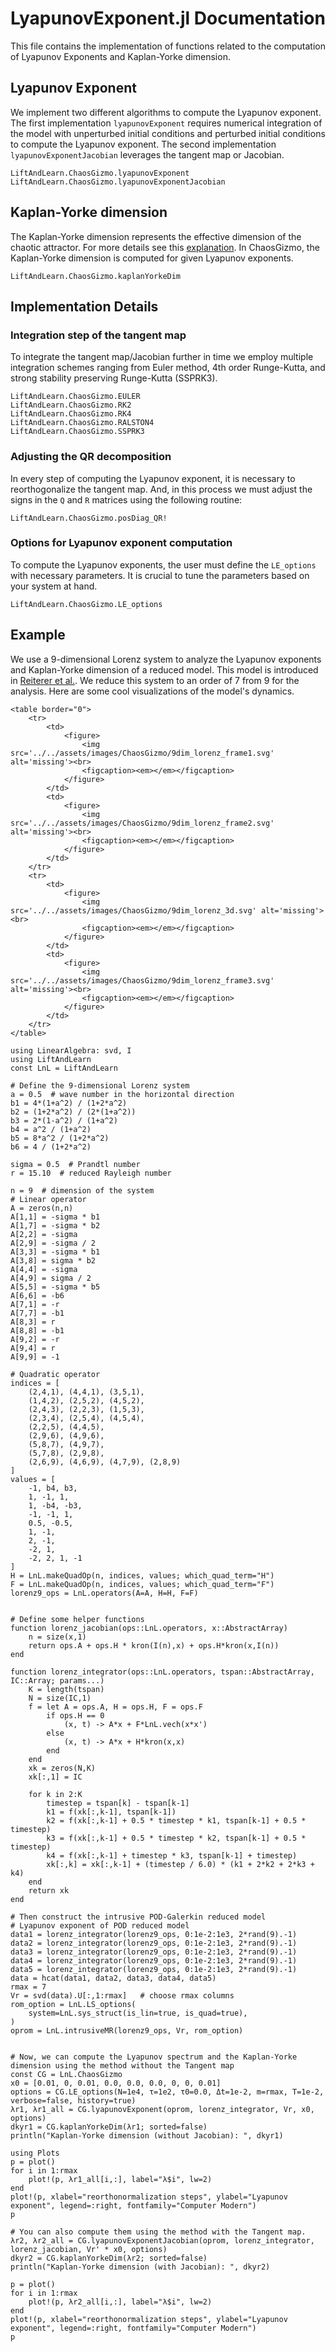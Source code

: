 # LyapunovExponent.jl Documentation

This file contains the implementation of functions related to the computation of Lyapunov Exponents and Kaplan-Yorke dimension.

## Lyapunov Exponent

We implement two different algorithms to compute the Lyapunov exponent. The first implementation `lyapunovExponent` requires numerical integration of the model with unperturbed initial conditions and perturbed initial conditions to compute the Lyapunov exponent. The second implementation `lyapunovExponentJacobian` leverages the tangent map or Jacobian. 

```@docs
LiftAndLearn.ChaosGizmo.lyapunovExponent
LiftAndLearn.ChaosGizmo.lyapunovExponentJacobian
```

## Kaplan-Yorke dimension

The Kaplan-Yorke dimension represents the effective dimension of the chaotic attractor. For more details see this [explanation](https://www.wikiwand.com/en/Kaplan%E2%80%93Yorke_conjecture). In ChaosGizmo, the Kaplan-Yorke dimension is computed for given Lyapunov exponents.

```@docs
LiftAndLearn.ChaosGizmo.kaplanYorkeDim
```

## Implementation Details

### Integration step of the tangent map

To integrate the tangent map/Jacobian further in time we employ multiple integration schemes ranging from Euler method, 4th order Runge-Kutta, and strong stability preserving Runge-Kutta (SSPRK3).

```@docs
LiftAndLearn.ChaosGizmo.EULER
LiftAndLearn.ChaosGizmo.RK2
LiftAndLearn.ChaosGizmo.RK4
LiftAndLearn.ChaosGizmo.RALSTON4
LiftAndLearn.ChaosGizmo.SSPRK3
```

### Adjusting the QR decomposition

In every step of computing the Lyapunov exponent, it is necessary to reorthogonalize the tangent map. And, in this process we must adjust the signs in the `Q` and `R` matrices using the following routine:

```@docs
LiftAndLearn.ChaosGizmo.posDiag_QR!
```

### Options for Lyapunov exponent computation

To compute the Lyapunov exponents, the user must define the `LE_options` with necessary parameters. It is crucial to tune the parameters based on your system at hand.

```@docs
LiftAndLearn.ChaosGizmo.LE_options
```

## Example

We use a 9-dimensional Lorenz system to analyze the Lyapunov exponents and Kaplan-Yorke dimension of a reduced model. This model is introduced in [Reiterer et al.](https://iopscience.iop.org/article/10.1088/0305-4470/31/34/015). We reduce this system to an order of 7 from 9 for the analysis. Here are some cool visualizations of the model's dynamics.


```@raw html
<table border="0">
    <tr>
        <td>
            <figure>
                <img src='../../assets/images/ChaosGizmo/9dim_lorenz_frame1.svg' alt='missing'><br>
                <figcaption><em></em></figcaption>
            </figure>
        </td>
        <td>
            <figure>
                <img src='../../assets/images/ChaosGizmo/9dim_lorenz_frame2.svg' alt='missing'><br>
                <figcaption><em></em></figcaption>
            </figure>
        </td> 
    </tr>
    <tr>
        <td>
            <figure>
                <img src='../../assets/images/ChaosGizmo/9dim_lorenz_3d.svg' alt='missing'><br>
                <figcaption><em></em></figcaption>
            </figure>
        </td>
        <td>
            <figure>
                <img src='../../assets/images/ChaosGizmo/9dim_lorenz_frame3.svg' alt='missing'><br>
                <figcaption><em></em></figcaption>
            </figure>
        </td> 
    </tr>
</table>
```

```@example lorenz9
using LinearAlgebra: svd, I
using LiftAndLearn
const LnL = LiftAndLearn

# Define the 9-dimensional Lorenz system
a = 0.5  # wave number in the horizontal direction
b1 = 4*(1+a^2) / (1+2*a^2)
b2 = (1+2*a^2) / (2*(1+a^2))
b3 = 2*(1-a^2) / (1+a^2)
b4 = a^2 / (1+a^2)
b5 = 8*a^2 / (1+2*a^2)
b6 = 4 / (1+2*a^2)

sigma = 0.5  # Prandtl number
r = 15.10  # reduced Rayleigh number

n = 9  # dimension of the system
# Linear operator
A = zeros(n,n)
A[1,1] = -sigma * b1
A[1,7] = -sigma * b2
A[2,2] = -sigma
A[2,9] = -sigma / 2
A[3,3] = -sigma * b1
A[3,8] = sigma * b2
A[4,4] = -sigma
A[4,9] = sigma / 2
A[5,5] = -sigma * b5
A[6,6] = -b6
A[7,1] = -r
A[7,7] = -b1
A[8,3] = r
A[8,8] = -b1
A[9,2] = -r
A[9,4] = r
A[9,9] = -1

# Quadratic operator
indices = [
    (2,4,1), (4,4,1), (3,5,1),
    (1,4,2), (2,5,2), (4,5,2),
    (2,4,3), (2,2,3), (1,5,3),
    (2,3,4), (2,5,4), (4,5,4),
    (2,2,5), (4,4,5),
    (2,9,6), (4,9,6),
    (5,8,7), (4,9,7),
    (5,7,8), (2,9,8),
    (2,6,9), (4,6,9), (4,7,9), (2,8,9)
]
values = [
    -1, b4, b3,
    1, -1, 1,
    1, -b4, -b3,
    -1, -1, 1,
    0.5, -0.5,
    1, -1,
    2, -1,
    -2, 1,
    -2, 2, 1, -1
]
H = LnL.makeQuadOp(n, indices, values; which_quad_term="H")
F = LnL.makeQuadOp(n, indices, values; which_quad_term="F")
lorenz9_ops = LnL.operators(A=A, H=H, F=F)


# Define some helper functions
function lorenz_jacobian(ops::LnL.operators, x::AbstractArray)
    n = size(x,1)
    return ops.A + ops.H * kron(I(n),x) + ops.H*kron(x,I(n))
end

function lorenz_integrator(ops::LnL.operators, tspan::AbstractArray, IC::Array; params...)
    K = length(tspan)
    N = size(IC,1)
    f = let A = ops.A, H = ops.H, F = ops.F
        if ops.H == 0
            (x, t) -> A*x + F*LnL.vech(x*x')
        else
            (x, t) -> A*x + H*kron(x,x)
        end
    end
    xk = zeros(N,K)
    xk[:,1] = IC

    for k in 2:K
        timestep = tspan[k] - tspan[k-1]
        k1 = f(xk[:,k-1], tspan[k-1])
        k2 = f(xk[:,k-1] + 0.5 * timestep * k1, tspan[k-1] + 0.5 * timestep)
        k3 = f(xk[:,k-1] + 0.5 * timestep * k2, tspan[k-1] + 0.5 * timestep)
        k4 = f(xk[:,k-1] + timestep * k3, tspan[k-1] + timestep)
        xk[:,k] = xk[:,k-1] + (timestep / 6.0) * (k1 + 2*k2 + 2*k3 + k4)
    end
    return xk
end

# Then construct the intrusive POD-Galerkin reduced model
# Lyapunov exponent of POD reduced model
data1 = lorenz_integrator(lorenz9_ops, 0:1e-2:1e3, 2*rand(9).-1)
data2 = lorenz_integrator(lorenz9_ops, 0:1e-2:1e3, 2*rand(9).-1)
data3 = lorenz_integrator(lorenz9_ops, 0:1e-2:1e3, 2*rand(9).-1)
data4 = lorenz_integrator(lorenz9_ops, 0:1e-2:1e3, 2*rand(9).-1)
data5 = lorenz_integrator(lorenz9_ops, 0:1e-2:1e3, 2*rand(9).-1)
data = hcat(data1, data2, data3, data4, data5)
rmax = 7
Vr = svd(data).U[:,1:rmax]   # choose rmax columns
rom_option = LnL.LS_options(
    system=LnL.sys_struct(is_lin=true, is_quad=true),
)
oprom = LnL.intrusiveMR(lorenz9_ops, Vr, rom_option)


# Now, we can compute the Lyapunov spectrum and the Kaplan-Yorke dimension using the method without the Tangent map
const CG = LnL.ChaosGizmo
x0 = [0.01, 0, 0.01, 0.0, 0.0, 0.0, 0, 0, 0.01] 
options = CG.LE_options(N=1e4, τ=1e2, τ0=0.0, Δt=1e-2, m=rmax, T=1e-2, verbose=false, history=true)
λr1, λr1_all = CG.lyapunovExponent(oprom, lorenz_integrator, Vr, x0, options)
dkyr1 = CG.kaplanYorkeDim(λr1; sorted=false)
println("Kaplan-Yorke dimension (without Jacobian): ", dkyr1)
```

```@example lorenz9
using Plots
p = plot()
for i in 1:rmax
    plot!(p, λr1_all[i,:], label="λ$i", lw=2)
end
plot!(p, xlabel="reorthonormalization steps", ylabel="Lyapunov exponent", legend=:right, fontfamily="Computer Modern")
p
```

```@example lorenz9
# You can also compute them using the method with the Tangent map.
λr2, λr2_all = CG.lyapunovExponentJacobian(oprom, lorenz_integrator, lorenz_jacobian, Vr' * x0, options)
dkyr2 = CG.kaplanYorkeDim(λr2; sorted=false)
println("Kaplan-Yorke dimension (with Jacobian): ", dkyr2)
```

```@example lorenz9
p = plot()
for i in 1:rmax
    plot!(p, λr2_all[i,:], label="λ$i", lw=2)
end
plot!(p, xlabel="reorthonormalization steps", ylabel="Lyapunov exponent", legend=:right, fontfamily="Computer Modern")
p
```